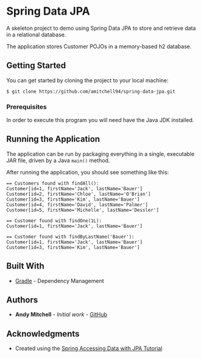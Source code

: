 # Spring Data JPA
A skeleton project to demo using Spring Data JPA to store and retrieve data in a relational database.

The application stores Customer POJOs in a memory-based h2 database.

## Getting Started

You can get started by cloning the project to your local machine:
```
$ git clone https://github.com/amitchell94/spring-data-jpa.git
```

### Prerequisites

In order to execute this program you will need have the Java JDK installed.

## Running the Application

The application can be run by packaging everything in a single, executable JAR file, driven by a Java `main()` method. 

After running the application, you should see something like this:
```
== Customers found with findAll():
Customer[id=1, firstName='Jack', lastName='Bauer']
Customer[id=2, firstName='Chloe', lastName='O'Brian']
Customer[id=3, firstName='Kim', lastName='Bauer']
Customer[id=4, firstName='David', lastName='Palmer']
Customer[id=5, firstName='Michelle', lastName='Dessler']

== Customer found with findOne(1L):
Customer[id=1, firstName='Jack', lastName='Bauer']

== Customer found with findByLastName('Bauer'):
Customer[id=1, firstName='Jack', lastName='Bauer']
Customer[id=3, firstName='Kim', lastName='Bauer']
```

## Built With

* [Gradle](https://gradle.com/) - Dependency Management

## Authors

* **Andy Mitchell** - *Initial work* - [GitHub](https://github.com/amitchell94)

## Acknowledgments

* Created using the [Spring Accessing Data with JPA Tutorial](https://spring.io/guides/gs/accessing-data-jpa/) 

